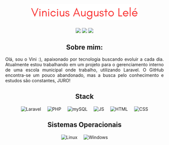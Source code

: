 <br clear="both">

<h1 align="center">
  <img src="/name-logo.png" alt="Vini Lelé" style="width: 68%; height: auto; max-width: 100%; margin-top: 2em;" />
</h1>

<div align="center"> 
  <a href="https://instagram.com/ovinilele" target="_blank"><img src="https://img.shields.io/badge/-Instagram-%23E4405F?style=for-the-badge" target="_blank"></a>
  <a href = "mailto:vinicius.a.lele@hotmail.com"><img src="https://img.shields.io/badge/-Outlook-%23333?style=for-the-badge" target="_blank"></a>
  <a href="https://br.linkedin.com/in/vinicius-lele" target="_blank"><img src="https://img.shields.io/badge/-LinkedIn-%230077B5?style=for-the-badge" target="_blank"></a>
</div>

<h2 align="center">Sobre mim:</h2>
<p align="justify">Olá, sou o Vini :), apaixonado por tecnologia buscando evoluir a cada dia. Atualmente estou trabalhando em um projeto para o gerenciamento interno de uma escola municipal onde trabalho, utilizando Laravel. O GitHub encontra-se um pouco abandonado, mas a busca pelo conhecimento e estudos são constantes, JURO!</p>

<h2 align="center">Stack</h2>

<div align="center" style="display: inline_block;">
  <img width="12" />
  <img align="center" alt="Laravel"  width="40" src="https://cdn.jsdelivr.net/gh/devicons/devicon@latest/icons/laravel/laravel-original.svg" />
  <img width="12" />
  <img align="center" alt="PHP"  width="40" src="https://cdn.jsdelivr.net/gh/devicons/devicon@latest/icons/php/php-plain.svg" />
  <img width="12" />
  <img align="center" alt="mySQL"  width="40" src="https://cdn.jsdelivr.net/gh/devicons/devicon@latest/icons/mysql/mysql-plain-wordmark.svg" />
  <img width="12" />
  <img align="center" alt="JS"  width="40" src="https://cdn.jsdelivr.net/gh/devicons/devicon@latest/icons/javascript/javascript-plain.svg" />
  <img width="12" />
  <img align="center" alt="HTML"  width="40" src="https://cdn.jsdelivr.net/gh/devicons/devicon@latest/icons/html5/html5-plain.svg" />
  <img width="12" />
  <img align="center" alt="CSS" width="40" src="https://cdn.jsdelivr.net/gh/devicons/devicon@latest/icons/css3/css3-plain.svg" />
  <img width="12" />
</div>

<h2 align="center">Sistemas Operacionais</h2>

<div align="center" style="display: inline_block;">
  <img width="12" />
  <img align="center" alt="Linux"  width="40" src="https://cdn.jsdelivr.net/gh/devicons/devicon@latest/icons/linux/linux-plain.svg" />
  <img width="12" />
  <img align="center" alt="Windows" width="40" src="https://cdn.jsdelivr.net/gh/devicons/devicon@latest/icons/windows11/windows11-original.svg" />
  <img width="12" />
</div>
 

